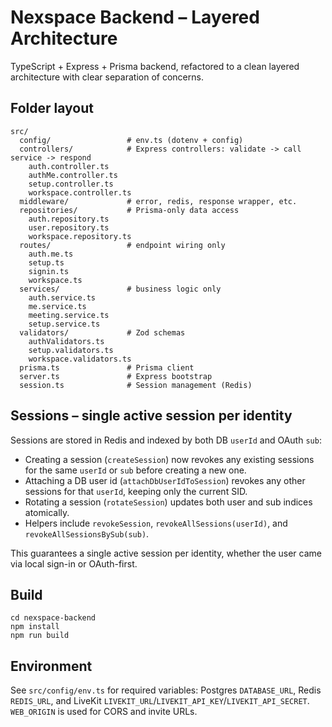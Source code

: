 # Nexspace Backend – Layered Architecture

TypeScript + Express + Prisma backend, refactored to a clean layered architecture with clear separation of concerns.

## Folder layout

```
src/
  config/                 # env.ts (dotenv + config)
  controllers/            # Express controllers: validate -> call service -> respond
    auth.controller.ts
    authMe.controller.ts
    setup.controller.ts
    workspace.controller.ts
  middleware/             # error, redis, response wrapper, etc.
  repositories/           # Prisma-only data access
    auth.repository.ts
    user.repository.ts
    workspace.repository.ts
  routes/                 # endpoint wiring only
    auth.me.ts
    setup.ts
    signin.ts
    workspace.ts
  services/               # business logic only
    auth.service.ts
    me.service.ts
    meeting.service.ts
    setup.service.ts
  validators/             # Zod schemas
    authValidators.ts
    setup.validators.ts
    workspace.validators.ts
  prisma.ts               # Prisma client
  server.ts               # Express bootstrap
  session.ts              # Session management (Redis)
```

## Sessions – single active session per identity

Sessions are stored in Redis and indexed by both DB `userId` and OAuth `sub`:

- Creating a session (`createSession`) now revokes any existing sessions for the same `userId` or `sub` before creating a new one.
- Attaching a DB user id (`attachDbUserIdToSession`) revokes any other sessions for that `userId`, keeping only the current SID.
- Rotating a session (`rotateSession`) updates both user and sub indices atomically.
- Helpers include `revokeSession`, `revokeAllSessions(userId)`, and `revokeAllSessionsBySub(sub)`.

This guarantees a single active session per identity, whether the user came via local sign-in or OAuth-first.

## Build

```
cd nexspace-backend
npm install
npm run build
```

## Environment

See `src/config/env.ts` for required variables: Postgres `DATABASE_URL`, Redis `REDIS_URL`, and LiveKit `LIVEKIT_URL`/`LIVEKIT_API_KEY`/`LIVEKIT_API_SECRET`. `WEB_ORIGIN` is used for CORS and invite URLs.
